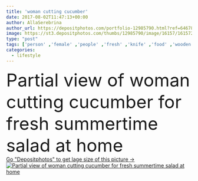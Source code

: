```yaml
---
title: 'woman cutting cucumber'
date: 2017-08-02T11:47:13+00:00
author: AllaSerebrina
author_url: https://depositphotos.com/portfolio-12985790.html?ref=64678756
image: https://st3.depositphotos.com/thumbs/12985790/image/16157/161572846/api_thumb_450.jpg?forcejpeg=true
type: "post"
tags: ['person' ,'female' ,'people' ,'fresh' ,'knife' ,'food' ,'wooden' ,'cuisine' ,'preparation' ,'edible' ,'tasty' ,'delicious' ,'appetizing' ,'homemade' ,'yummy' ,'meal' ,'recipe' ,'eating' ,'cut' ,'nutrition' ,'cookery' ,'hands' ,'prepare' ,'salad' ,'vegetarian' ,'vegetables' ,'woman' ,'lifestyle' ,'culinary' ,'eco' ,'surface' ,'alone' ,'cucumber' ,'appetite' ,'process' ,'summertime' ,'vegan' ,'tabletop' ,'Cropped' ,'cutting board' ,'Healthy Eating' ,'Domestic Life' ,'raw food' ,'food styling' ,'organic food' ,'partial view' ,'food composition' ,'clean eating' ]
categories: 
  - lifestyle
---
```

<div aling="center">
            <font size="60"> Partial view of woman cutting cucumber for fresh summertime salad at home</font>   
</div>
<div>
    <a href='https://st3.depositphotos.com/thumbs/12985790/image/16157/161572846/api_thumb_450.jpg?forcejpeg=true?ref=64678756' target=_blank > Go "Depositphotos" to get lage size of this picture ->
        <img href='https://st3.depositphotos.com/thumbs/12985790/image/16157/161572846/api_thumb_450.jpg?forcejpeg=true?ref=64678756' src='https://st3.depositphotos.com/12985790/16157/i/950/depositphotos_161572846-stock-photo-woman-cutting-cucumber.jpg?forcejpeg=true' alt='Partial view of woman cutting cucumber for fresh summertime salad at home' >
    </a>
</div>
